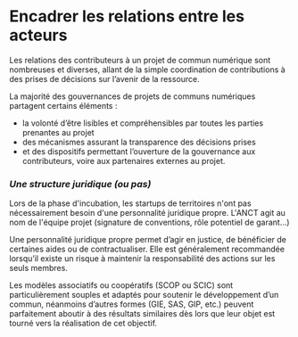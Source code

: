 # Encadrer les relations entre les acteurs

Les relations des contributeurs à un projet de commun numérique sont nombreuses et diverses, allant de la simple coordination de contributions à des prises de décisions sur l’avenir de la ressource.

La majorité des gouvernances de projets de communs numériques partagent certains éléments :

*  la volonté d’être lisibles et compréhensibles par toutes les parties prenantes au projet
* des mécanismes assurant la transparence des décisions prises
* et des dispositifs permettant l’ouverture de la gouvernance aux contributeurs, voire aux partenaires externes au projet.

### _Une structure juridique \(ou pas\)_

Lors de la phase d'incubation, les startups de territoires n'ont pas nécessairement besoin d'une personnalité juridique propre. L'ANCT agit au nom de l'équipe projet \(signature de conventions, rôle potentiel de garant...\)

Une personnalité juridique propre permet d’agir en justice, de bénéficier de certaines aides ou de contractualiser. Elle est généralement recommandée lorsqu’il existe un risque à maintenir la responsabilité des actions sur les seuls membres. 

Les modèles associatifs ou coopératifs \(SCOP ou SCIC\) sont particulièrement souples et adaptés pour soutenir le développement d’un commun, néanmoins d’autres formes \(GIE, SAS, GIP, etc.\) peuvent parfaitement aboutir à des résultats similaires dès lors que leur objet est tourné vers la réalisation de cet objectif.

